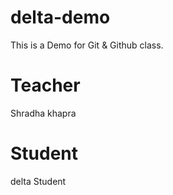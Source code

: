 # delta-demo
This is a Demo for Git &amp; Github class.

# Teacher
Shradha khapra

# Student
delta Student